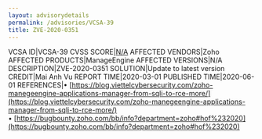 ```yaml
---
layout: advisorydetails
permalink: /advisories/VCSA-39
title: ZVE-2020-0351
---
```

VCSA ID|VCSA-39
CVSS SCORE|[N/A](https://nvd.nist.gov/vuln-metrics/cvss/v3-calculator?calculator&version=3.0&vector=(N/A))
AFFECTED VENDORS|Zoho
AFFECTED PRODUCTS|ManageEngine
AFFECTED VERSIONS|N/A
DESCRIPTION|ZVE-2020-0351
SOLUTION|Update to latest version
CREDIT|Mai Anh Vu
REPORT TIME|2020-03-01
PUBLISHED TIME|2020-06-01
REFERENCES|&#8226; [https://blog.viettelcybersecurity.com/zoho-manegeengine-applications-manager-from-sqli-to-rce-more/](https://blog.viettelcybersecurity.com/zoho-manegeengine-applications-manager-from-sqli-to-rce-more/)<br>&#8226; [https://bugbounty.zoho.com/bb/info?department=zoho#hof%232020](https://bugbounty.zoho.com/bb/info?department=zoho#hof%232020)
